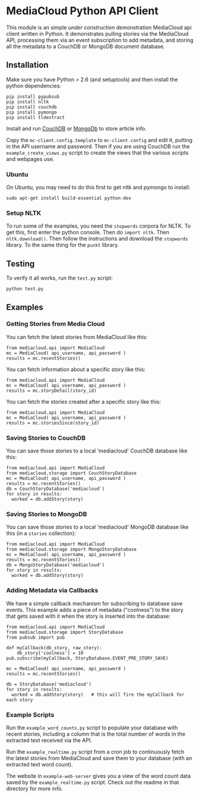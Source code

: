 MediaCloud Python API Client
============================

This module is an simple *under construction* demonstration MediaCloud api client written 
in Python.  It demonstrates pulling stories via the MediaCloud API, processing them via an 
event subscription to add metadata, and storing all the metadata to a CouchDB or MongoDB 
document database.

Installation
------------

Make sure you have Python > 2.6 (and setuptools) and then install the python dependencies:
    
    pip install pypubsub
    pip install nltk
    pip install couchdb
    pip install pymongo
    pip install tldextract
    
Install and run [CouchDB](http://couchdb.apache.org) or [MongoDb](http://mongodb.org) to store 
article info.

Copy the `mc-client.config.template` to `mc-client.config` and edit it, putting in the 
API username and password.  Then if you are using CouchDB run the `example_create_views.py` 
script to create the views that the various scripts and webpages use.

### Ubuntu

On Ubuntu, you may need to do this first to get nltk and pymongo to install:

    sudo apt-get install build-essential python-dev

### Setup NLTK

To run some of the examples, you need the `stopwords` corpora for NLTK. To get this, first
enter the python console.  Then do `import nltk`.  Then `nltk.download()`.  Then follow the
instructions and download the `stopwords` library.  To the same thing for the `punkt` library.

Testing
-------

To verify it all works, run the `test.py` script:

    python test.py 

Examples
--------

### Getting Stories from Media Cloud

You can fetch the latest stories from MediaCloud like this:

    from mediacloud.api import MediaCloud
    mc = MediaCloud( api_username, api_password )
    results = mc.recentStories()

You can fetch information about a specific story like this:

    from mediacloud.api import MediaCloud
    mc = MediaCloud( api_username, api_password )
    results = mc.storyDetail(story_id)

You can fetch the stories created after a specific story like this:

    from mediacloud.api import MediaCloud
    mc = MediaCloud( api_username, api_password )
    results = mc.storiesSince(story_id)

### Saving Stories to CouchDB

You can save those stories to a local 'mediacloud' CouchDB database like this:

    from mediacloud.api import MediaCloud
    from mediacloud.storage import CouchStoryDatabase
    mc = MediaCloud( api_username, api_password )
    results = mc.recentStories()
    db = CouchStoryDatabase('mediacloud')
    for story in results:
      worked = db.addStory(story)

### Saving Stories to MongoDB

You can save those stories to a local 'mediacloud' MongoDB database like this 
(in a `stories` collection):

    from mediacloud.api import MediaCloud
    from mediacloud.storage import MongoStoryDatabase
    mc = MediaCloud( api_username, api_password )
    results = mc.recentStories()
    db = MongoStoryDatabase('mediacloud')
    for story in results:
      worked = db.addStory(story)

### Adding Metadata via Callbacks

We have a simple callback mechanism for subscribing to database save events.  This 
example adds a piece of metadata ("coolness") to the story that gets saved with it 
when the story is inserted into the database:

    from mediacloud.api import MediaCloud
    from mediacloud.storage import StoryDatabase
    from pubsub import pub
    
    def myCallback(db_story, raw_story):
        db_story['coolness'] = 10
    pub.subscribe(myCallback, StoryDatabase.EVENT_PRE_STORY_SAVE)
    
    mc = MediaCloud( api_username, api_password )
    results = mc.recentStories()
    
    db = StoryDatabase('mediacloud')
    for story in results:
      worked = db.addStory(story)   # this will fire the myCallback for each story

### Example Scripts

Run the `example_word_counts.py` script to populate your database with recent stories, 
including a column that is the total number of words in the extracted text received via
the API.

Run the `example_realtime.py` script from a cron job to continuously fetch the latest
stories from MediaCloud and save them to your database (with an extracted text word count).

The website in `example-web-server` gives you a view of the word count data saved 
by the `example_realtime.py` script. Check out the readme in that directory for more info.

